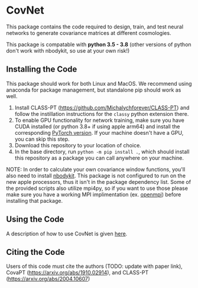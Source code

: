 # CovNet
This package contains the code required to design, train, and test neural networks to generate covariance matrices at different cosmologies.

This package is compatable with **python 3.5 - 3.8** (other versions of python don't work with nbodykit, so use at your own risk!)

## Installing the Code
This package should work for both Linux and MacOS. We recommend using anaconda for package management, but standalone pip should work as well. 

1. Install CLASS-PT (https://github.com/Michalychforever/CLASS-PT) and follow the instillation instructions for the `classy` python extension there.
2. To enable GPU functionality for network training, make sure you have CUDA installed (or python 3.8+ if using apple arm64) and install the corresponding [PyTorch version](https://pytorch.org/get-started/locally/). If your machine doesn't have a GPU, you can skip this step.
3. Download this repository to your location of choice.
4. In the base directory, run `python -m pip install .`, which should install this repository as a package you can call anywhere on your machine.

NOTE: In order to calculate your own covariance window functions, you'll also need to install [nbodykit](https://nbodykit.readthedocs.io/en/latest/getting-started/install.html#macos). This package is not configured to run on the new apple processors, thus it isn't in the package dependency list. Some of the provided scripts also utilize mpi4py, so if you want to use those please make sure you have a working MPI implimentation (ex. [openmpi](https://docs.open-mpi.org/en/v5.0.x/installing-open-mpi/quickstart.html)) before installing that package.

## Using the Code
A description of how to use CovNet is given [here](https://github.com/jadamo/CovNet/wiki/Covariance-Matrix-Emulator-Workflow). 

## Citing the Code
Users of this code must cite the authors (TODO: update with paper link), CovaPT (https://arxiv.org/abs/1910.02914), and CLASS-PT (https://arxiv.org/abs/2004.10607)
